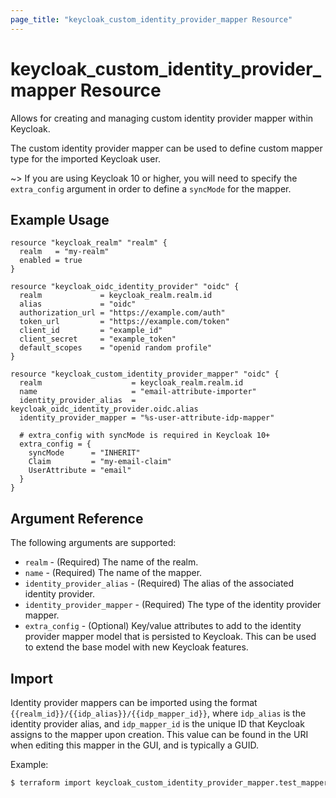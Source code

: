 ```yaml
---
page_title: "keycloak_custom_identity_provider_mapper Resource"
---
```


# keycloak\_custom\_identity\_provider\_mapper Resource

Allows for creating and managing custom identity provider mapper within Keycloak.

The custom identity provider mapper can be used to define custom mapper type for the imported Keycloak user.

~> If you are using Keycloak 10 or higher, you will need to specify the `extra_config` argument in order to define a `syncMode` for the mapper.

## Example Usage

```hcl
resource "keycloak_realm" "realm" {
  realm   = "my-realm"
  enabled = true
}

resource "keycloak_oidc_identity_provider" "oidc" {
  realm             = keycloak_realm.realm.id
  alias             = "oidc"
  authorization_url = "https://example.com/auth"
  token_url         = "https://example.com/token"
  client_id         = "example_id"
  client_secret     = "example_token"
  default_scopes    = "openid random profile"
}

resource "keycloak_custom_identity_provider_mapper" "oidc" {
  realm                    = keycloak_realm.realm.id
  name                     = "email-attribute-importer"
  identity_provider_alias  = keycloak_oidc_identity_provider.oidc.alias
  identity_provider_mapper = "%s-user-attribute-idp-mapper"

  # extra_config with syncMode is required in Keycloak 10+
  extra_config = {
    syncMode      = "INHERIT"
    Claim         = "my-email-claim"
    UserAttribute = "email"
  }
}
```

## Argument Reference

The following arguments are supported:

- `realm` - (Required) The name of the realm.
- `name` - (Required) The name of the mapper.
- `identity_provider_alias` - (Required) The alias of the associated identity provider.
- `identity_provider_mapper` - (Required) The type of the identity provider mapper.
- `extra_config` - (Optional) Key/value attributes to add to the identity provider mapper model that is persisted to Keycloak. This can be used to extend the base model with new Keycloak features.

## Import

Identity provider mappers can be imported using the format `{{realm_id}}/{{idp_alias}}/{{idp_mapper_id}}`, where `idp_alias` is the identity provider alias, and `idp_mapper_id` is the unique ID that Keycloak
assigns to the mapper upon creation. This value can be found in the URI when editing this mapper in the GUI, and is typically a GUID.

Example:

```bash
$ terraform import keycloak_custom_identity_provider_mapper.test_mapper my-realm/my-mapper/f446db98-7133-4e30-b18a-3d28fde7ca1b
```
